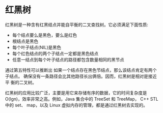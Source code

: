 # 红黑树

红黑树是一种含有红黑结点并能自平衡的二叉查找树。它必须满足下面性质:
- 每个结点要么是黑色，要么是红色
- 根结点是黑色
- 每个叶子结点(NIL)是黑色
- 每个红色结点的两个子结点一定都是黑色结点
-  任意一结点到每个叶子结点的路径都包含数量相同的黑节点 
  
通过第五特性可以推断出 如果一个结点存在黑色节结点，那么该结点肯定有两个子结点。  确保没有一条路径会比其他路径长出俩倍。因而，红黑树是相对是接近平
衡的二叉树。

红黑树的应用比较广泛，主要是用它来存储有序的数据，它的时间复杂度是 O(lgn)，效率非常之高。例如，Java 集合中的 TreeSet 和 TreeMap， C++ STL 中的 set、 map，以及 Linux 虚拟内存的管理，都是通过红黑树去实现的。